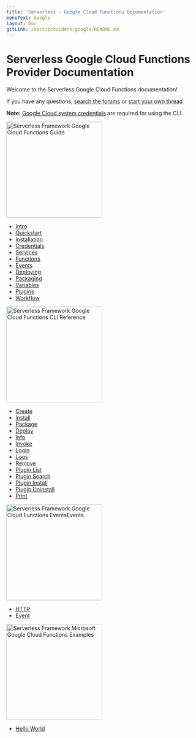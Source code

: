 ```yaml
---
title: 'Serverless - Google Cloud Functions Documentation'
menuText: Google
layout: Doc
gitLink: /docs/providers/google/README.md
---
```


# Serverless Google Cloud Functions Provider Documentation

Welcome to the Serverless Google Cloud Functions documentation!

If you have any questions, [search the forums](https://forum.serverless.com?utm_source=framework-docs) or [start your own thread](https://forum.serverless.com?utm_source=framework-docs)

**Note:** [Google Cloud system credentials](./guide/credentials) are required for using the CLI.

<div class="docsSections">
  <div class="docsSection">
    <div class="docsSectionHeader">
      <a href="./guide/">
      <img src="https://s3-us-west-2.amazonaws.com/assets.site.serverless.com/images/docs_guide_google.jpg" alt="Serverless Framework Google Cloud Functions Guide" width="250" draggable="false"/>
      </a>
    </div>
    <div class="test">
      <ul>
        <li><a href="./guide/intro">Intro</a></li>
        <li><a href="./guide/quick-start">Quickstart</a></li>
        <li><a href="./guide/installation">Installation</a></li>
        <li><a href="./guide/credentials">Credentials</a></li>
        <li><a href="./guide/services">Services</a></li>
        <li><a href="./guide/functions">Functions</a></li>
        <li><a href="./guide/events">Events</a></li>
        <li><a href="./guide/deploying">Deploying</a></li>
        <li><a href="./guide/packaging">Packaging</a></li>
        <li><a href="./guide/variables">Variables</a></li>
        <li><a href="./guide/plugins">Plugins</a></li>
        <li><a href="./guide/workflow">Workflow</a></li>
      </ul>
    </div>
  </div>

  <div class="docsSection">
    <div class="docsSectionHeader">
      <a href="./cli-reference/">
      <img src="https://s3-us-west-2.amazonaws.com/assets.site.serverless.com/images/docs_cli_google.jpg" alt="Serverless Framework Google Cloud Functions CLI Reference" width="250" draggable="false"/>
      </a>
    </div>
    <div>
      <ul>
        <li><a href="./cli-reference/create">Create</a></li>
        <li><a href="./cli-reference/install">Install</a></li>
        <li><a href="./cli-reference/package">Package</a></li>
        <li><a href="./cli-reference/deploy">Deploy</a></li>
        <li><a href="./cli-reference/info">Info</a></li>
        <li><a href="./cli-reference/invoke">Invoke</a></li>
        <li><a href="./cli-reference/login">Login</a></li>
        <li><a href="./cli-reference/logs">Logs</a></li>
        <li><a href="./cli-reference/remove">Remove</a></li>
        <li><a href="./cli-reference/plugin-list">Plugin List</a></li>
        <li><a href="./cli-reference/plugin-search">Plugin Search</a></li>
        <li><a href="./cli-reference/plugin-install">Plugin Install</a></li>
        <li><a href="./cli-reference/plugin-uninstall">Plugin Uninstall</a></li>
        <li><a href="./cli-reference/print">Print</a></li>
      </ul>
    </div>
  </div>

  <div class="docsSection">
    <div class="docsSectionHeader">
      <a href="./events/">
      <img src="https://s3-us-west-2.amazonaws.com/assets.site.serverless.com/images/docs_events_google.jpg" alt="Serverless Framework Google Cloud Functions EventsEvents"  width="250" draggable="false"/>
      </a>
    </div>
    <div>
      <ul>
        <li><a href="./events/http">HTTP</a></li>
        <li><a href="./events/event">Event</a></li>
      </ul>
    </div>
  </div>

  <div class="docsSection">
    <div class="docsSectionHeader">
      <a href="./examples/">
      <img src="https://s3-us-west-2.amazonaws.com/assets.site.serverless.com/images/docs_examples_google.jpg" alt="Serverless Framework Microsoft Google Cloud Functions Examples" width="250" draggable="false"/>
      </a>
    </div>
    <div>
      <div>
        <ul>
          <li><a href="./examples/hello-world">Hello World</a></li>
        </ul>
      </div>
    </div>
  </div>
</div>

